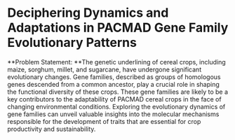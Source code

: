 # Deciphering Dynamics and Adaptations in PACMAD Gene Family Evolutionary Patterns
**Problem Statement: **The genetic underlining of cereal crops, including maize, sorghum, millet, and sugarcane, have undergone significant evolutionary changes. Gene families, described as groups of homologous genes descended from a common ancestor, play a crucial role in shaping the functional diversity of these crops. These gene families are likely to be a key contributors to the adaptability of PACMAD cereal crops in the face of changing environmental conditions. Exploring the evolutionary dynamics of gene families can unveil valuable insights into the molecular mechanisms responsible for the development of traits that are essential for crop productivity and sustainability.
